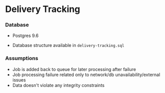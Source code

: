 # Delivery Tracking

### Database

* Postgres 9.6 

* Database structure available in `delivery-tracking.sql`

### Assumptions

* Job is added back to queue for later processing after failure
* Job processing failure related only to network/db unavailability/external issues
* Data doesn't violate any integrity constraints 